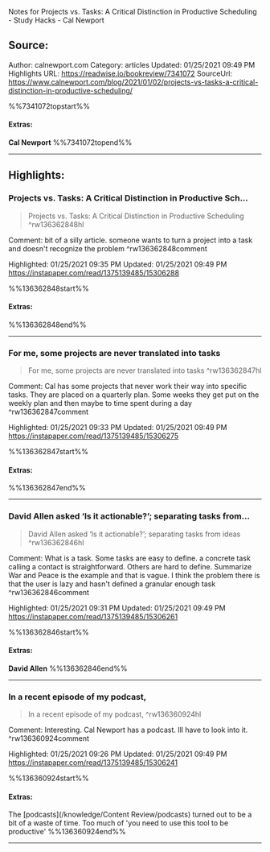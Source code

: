 Notes for Projects vs. Tasks: A Critical Distinction in Productive Scheduling - Study Hacks - Cal Newport

## Source:
Author: calnewport.com
Category: articles
Updated: 01/25/2021 09:49 PM
Highlights URL: https://readwise.io/bookreview/7341072
SourceUrl: https://www.calnewport.com/blog/2021/01/02/projects-vs-tasks-a-critical-distinction-in-productive-scheduling/

%%7341072topstart%%
#### Extras:
**Cal Newport**
%%7341072topend%%


 
-----
 ## Highlights:

### Projects vs. Tasks: A Critical Distinction in Productive Sch...
>Projects vs. Tasks: A Critical Distinction in Productive Scheduling ^rw136362848hl

Comment: bit of a silly article. someone wants to turn a project into a task and doesn't recognize the problem ^rw136362848comment

Highlighted: 01/25/2021 09:35 PM
Updated: 01/25/2021 09:49 PM
https://instapaper.com/read/1375139485/15306288

%%136362848start%%
#### Extras:

%%136362848end%%



------

### For me, some projects are never translated into tasks
>For me, some projects are never translated into tasks ^rw136362847hl

Comment: Cal has some projects that never work their way into specific tasks. They are placed on a quarterly plan. Some weeks they get put on the weekly plan and then maybe to time spent during a day ^rw136362847comment

Highlighted: 01/25/2021 09:33 PM
Updated: 01/25/2021 09:49 PM
https://instapaper.com/read/1375139485/15306275

%%136362847start%%
#### Extras:

%%136362847end%%



------

### David Allen asked ‘Is it actionable?’; separating tasks from...
>David Allen asked ‘Is it actionable?’; separating tasks from ideas ^rw136362846hl

Comment: What is a task. Some tasks are easy to define. a concrete task calling a contact is straightforward. Others are hard to define. Summarize War and Peace is the example and that is vague. I think the problem there is that the user is lazy and hasn't defined a granular enough task ^rw136362846comment

Highlighted: 01/25/2021 09:31 PM
Updated: 01/25/2021 09:49 PM
https://instapaper.com/read/1375139485/15306261

%%136362846start%%
#### Extras:
**David Allen**
%%136362846end%%



------

### In a recent episode of my podcast,
>In a recent episode of my podcast, ^rw136360924hl

Comment: Interesting. Cal Newport has a podcast. Ill have to look into it. ^rw136360924comment

Highlighted: 01/25/2021 09:26 PM
Updated: 01/25/2021 09:49 PM
https://instapaper.com/read/1375139485/15306241

%%136360924start%%
#### Extras:
The [podcasts](/knowledge/Content Review/podcasts) turned out to be a bit of a waste of time. Too much of 'you need to use this tool to be productive'
%%136360924end%%



------

